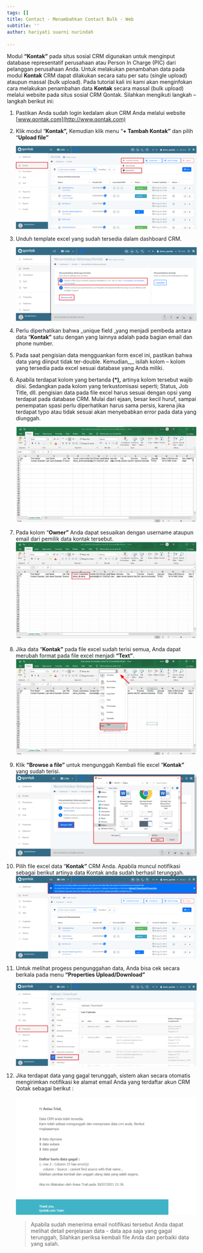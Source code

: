 ```yaml
---
tags: []
title: Contact - Menambahkan Contact Bulk - Web
subtitle: ''
author: hariyati suarni nurindah

---
```

Modul **“Kontak”** pada situs sosial CRM digunakan untuk menginput database representatif perusahaan atau Person In Charge (PIC) dari pelanggan perusahaan Anda. Untuk melakukan penambahan data pada modul **Kontak** CRM dapat dilakukan secara satu per satu (single upload) ataupun massal (bulk upload). Pada tutorial kali ini kami akan menginfokan cara melakukan penambahan data **Kontak** secara massal (bulk upload) melalui website pada situs sosial CRM Qontak. Silahkan mengikuti langkah – langkah berikut ini:

 1. Pastikan Anda sudah login kedalam akun CRM Anda melalui website [www.qontak.com](http://www.qontak.com)
 2. Klik modul “**Kontak”,** Kemudian klik menu “**+ Tambah Kontak”** dan pilih “**Upload file”**

    ![](/uploads/kontakbukl1.PNG)
 3. Unduh template excel yang sudah tersedia dalam dashboard CRM.

    ![](/uploads/screencapture-qontak-crm-leads-multiple-new-2021-09-30-13_45_58.png)
 4. Perlu diperhatikan bahwa _unique field _yang menjadi pembeda antara data “**Kontak”** satu dengan yang lainnya adalah pada bagian email dan phone number.
 5. Pada saat pengisian data mengguankan form excel ini, pastikan bahwa data yang diinput tidak ter-double. Kemudian_,_ isilah kolom – kolom yang tersedia pada excel sesuai database yang Anda miliki.
 6. Apabila terdapat kolom yang bertanda **(*),** artinya kolom tersebut wajib diisi. Sedangkan pada kolom yang terkustomisasi seperti; Status, Job Title, dll. pengisian data pada file excel harus sesuai dengan opsi yang terdapat pada database CRM. Mulai dari ejaan, besar kecil huruf, sampai penempatan spasi perlu diperhatikan harus sama persis, karena jika terdapat typo atau tidak sesuai akan menyebabkan error pada data yang diunggah.

    ![](/uploads/bulkontak4.PNG)
 7. Pada kolom “**Owner”** Anda dapat sesuaikan dengan username ataupun email dari pemilik data kontak tersebut.  
    ![](/uploads/bulkontak5.PNG)
 8. Jika data “**Kontak”** pada file excel sudah terisi semua, Anda dapat merubah format pada file excel menjadi **“Text”**.  
    ![](/uploads/bulkontak6.PNG)
 9. Klik **“Browse a file”** untuk mengunggah Kembali file excel “**Kontak”** yang sudah terisi.  
    ![](/uploads/bulkontak3.PNG)
10. Pilih file excel data “**Kontak”** CRM Anda. Apabila muncul notifikasi sebagai berikut artinya data Kontak anda sudah berhasil terunggah.  
    ![](/uploads/kontakbukl2.PNG)
11. Untuk melihat progess pengunggahan data, Anda bisa cek secara berkala pada menu **“Properties Upload/Download”**

    ![](/uploads/kontakbukl3.PNG)
12. Jika terdapat data yang gagal terunggah, sistem akan secara otomatis mengirimkan notifikasi ke alamat email Anda yang terdaftar akun CRM Qotak sebagai berikut :

    ![](/uploads/bulkontak9.PNG)

    > Apabila sudah menerima email notifikasi tersebut Anda dapat melihat detail penjelasan data - data apa saja yang gagal terunggah, Silahkan periksa kembali file Anda dan perbaiki data yang salah.